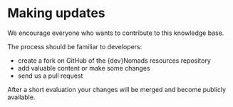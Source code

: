 # Making updates [](id=making-updates)

We encourage everyone who wants to contribute to this knowledge base. 

The process should be familiar to developers:
* create a fork on GitHub of the {dev}Nomads resources repository 
* add valuable content or make some changes
* send us a pull request

After a short evaluation your changes will be merged and become publicly available. 